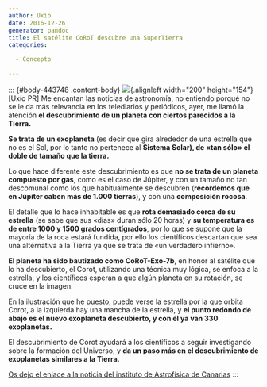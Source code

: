 ```yaml
---
author: Uxío
date: 2016-12-26
generator: pandoc
title: El satélite CoRoT descubre una SuperTierra
categories:

  - Concepto

---
```




::: {#body-443748 .content-body}
![](http://www.iac.es/img/prensa/prensa573_697m.jpg){.alignleft
width="200" height="154"}\[Uxío PR\] Me encantan las noticias de
astronomía, no entiendo porqué no se le da más relevancia en los
telediarios y periódicos, ayer, me llamó la atención **el descubrimiento
de un planeta con ciertos parecidos a la Tierra.**

**Se trata de un exoplaneta** (es decir que gira alrededor de una
estrella que no es el Sol, por lo tanto no pertenece al **Sistema
Solar), de «tan sólo» el doble de tamaño que la tierra.**

Lo que hace diferente este descubrimiento es que **no se trata de un
planeta compuesto por gas**, como es el caso de Júpiter, y con un tamaño
no tan descomunal como los que habitualmente se descubren (**recordemos
que en Júpiter caben más de 1.000 tierras**), y con una **composición
rocosa**.

El detalle que lo hace inhabitable es que **rota demasiado cerca de su
estrella** (se sabe que sus «días» duran sólo 20 horas) y **su
temperatura es de entre 1000 y 1500 grados centígrados**, por lo que se
supone que la mayoría de la roca estará fundida, por ello los
científicos descartan que sea una alternativa a la Tierra ya que se
trata de «un verdadero infierno».

**El planeta ha sido bautizado como CoRoT-Exo-7b**, en honor al satélite
que lo ha descubierto, el Corot, utilizando una técnica muy lógica, se
enfoca a la estrella, y los científicos esperan a que algún planeta en
su rotación, se cruce en la imagen.

En la ilustración que he puesto, puede verse la estrella por la que
orbita Corot, a la izquierda hay una mancha de la estrella, y **el punto
redondo de abajo es el nuevo exoplaneta descubierto, y con él ya van 330
exoplanetas.**

El descubrimiento de Corot ayudará a los científicos a seguir
investigando sobre la formación del Universo, y **da un paso más en el
descubrimiento de exoplanetas similares a la Tierra.**

[Os dejo el enlace a la noticia del instituto de Astrofísica de
Canarias](http://www.iac.es/divulgacion.php?op1=16&id=573)
:::
